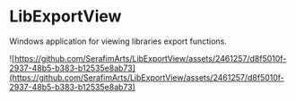 # LibExportView

Windows application for viewing libraries export functions.

![https://github.com/SerafimArts/LibExportView/assets/2461257/d8f5010f-2937-48b5-b383-b12535e8ab73](https://github.com/SerafimArts/LibExportView/assets/2461257/d8f5010f-2937-48b5-b383-b12535e8ab73)
